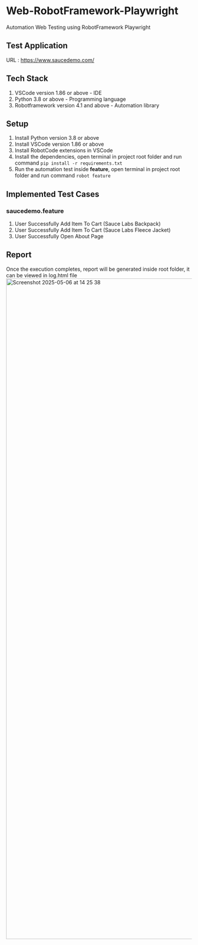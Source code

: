# Web-RobotFramework-Playwright
Automation Web Testing using RobotFramework Playwright

## Test Application
URL : https://www.saucedemo.com/

## Tech Stack
1. VSCode version 1.86 or above - IDE
2. Python 3.8 or above - Programming language
3. Robotframework version 4.1 and above - Automation library

## Setup
1. Install Python version 3.8 or above
2. Install VSCode version 1.86 or above
3. Install RobotCode extensions in VSCode
4. Install the dependencies, open terminal in project root folder and run command ```pip install -r requirements.txt```
5. Run the automation test inside **feature**, open terminal in project root folder and run command ```robot feature```

## Implemented Test Cases
### saucedemo.feature
1. User Successfully Add Item To Cart (Sauce Labs Backpack)
2. User Successfully Add Item To Cart (Sauce Labs Fleece Jacket)
3. User Successfully Open About Page

## Report
Once the execution completes, report will be generated inside root folder, it can be viewed in log.html file
<img width="1792" alt="Screenshot 2025-05-06 at 14 25 38" src="https://github.com/user-attachments/assets/75fab63c-d985-42e1-9abd-3cfe298a39ac" />
